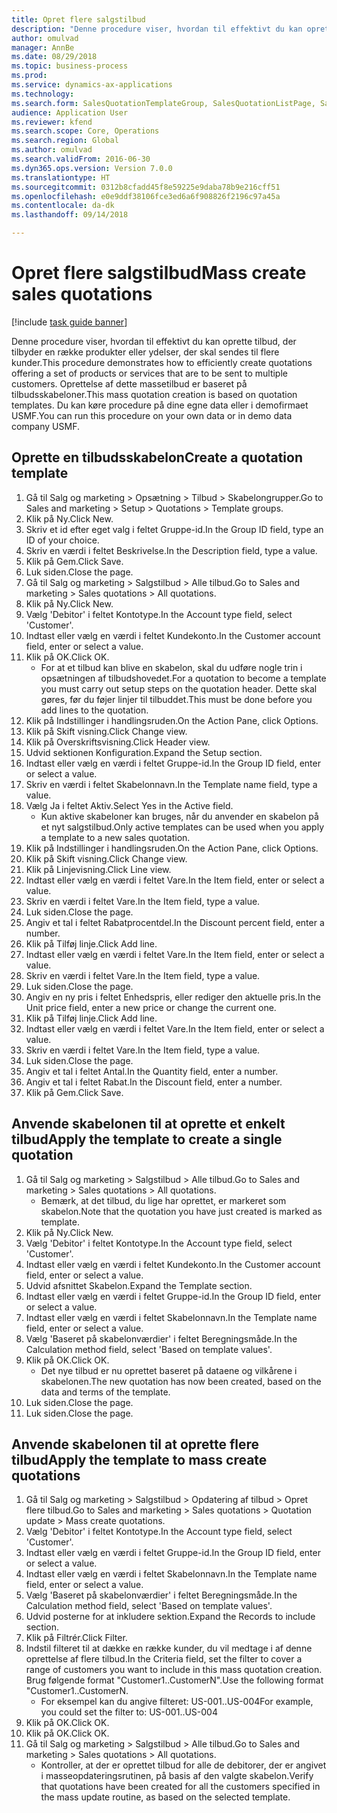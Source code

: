 ```yaml
--- 
title: Opret flere salgstilbud
description: "Denne procedure viser, hvordan til effektivt du kan oprette tilbud, der tilbyder en række produkter eller ydelser, der skal sendes til flere kunder."
author: omulvad
manager: AnnBe
ms.date: 08/29/2018
ms.topic: business-process
ms.prod: 
ms.service: dynamics-ax-applications
ms.technology: 
ms.search.form: SalesQuotationTemplateGroup, SalesQuotationListPage, SalesCreateQuotation, SalesQuotationTable, SysQueryForm
audience: Application User
ms.reviewer: kfend
ms.search.scope: Core, Operations
ms.search.region: Global
ms.author: omulvad
ms.search.validFrom: 2016-06-30
ms.dyn365.ops.version: Version 7.0.0
ms.translationtype: HT
ms.sourcegitcommit: 0312b8cfadd45f8e59225e9daba78b9e216cff51
ms.openlocfilehash: e0e9ddf38106fce3ed6a6f908826f2196c97a45a
ms.contentlocale: da-dk
ms.lasthandoff: 09/14/2018

---
```

# <a name="mass-create-sales-quotations"></a><span data-ttu-id="8c314-103">Opret flere salgstilbud</span><span class="sxs-lookup"><span data-stu-id="8c314-103">Mass create sales quotations</span></span>

[!include [task guide banner](../../includes/task-guide-banner.md)]

<span data-ttu-id="8c314-104">Denne procedure viser, hvordan til effektivt du kan oprette tilbud, der tilbyder en række produkter eller ydelser, der skal sendes til flere kunder.</span><span class="sxs-lookup"><span data-stu-id="8c314-104">This procedure demonstrates how to efficiently create quotations offering a set of products or services that are to be sent to multiple customers.</span></span> <span data-ttu-id="8c314-105">Oprettelse af dette massetilbud er baseret på tilbudsskabeloner.</span><span class="sxs-lookup"><span data-stu-id="8c314-105">This mass quotation creation is based on quotation templates.</span></span> <span data-ttu-id="8c314-106">Du kan køre procedure på dine egne data eller i demofirmaet USMF.</span><span class="sxs-lookup"><span data-stu-id="8c314-106">You can run this procedure on your own data or in demo data company USMF.</span></span>


## <a name="create-a-quotation-template"></a><span data-ttu-id="8c314-107">Oprette en tilbudsskabelon</span><span class="sxs-lookup"><span data-stu-id="8c314-107">Create a quotation template</span></span>
1. <span data-ttu-id="8c314-108">Gå til Salg og marketing > Opsætning > Tilbud > Skabelongrupper.</span><span class="sxs-lookup"><span data-stu-id="8c314-108">Go to Sales and marketing > Setup > Quotations > Template groups.</span></span>
2. <span data-ttu-id="8c314-109">Klik på Ny.</span><span class="sxs-lookup"><span data-stu-id="8c314-109">Click New.</span></span>
3. <span data-ttu-id="8c314-110">Skriv et id efter eget valg i feltet Gruppe-id.</span><span class="sxs-lookup"><span data-stu-id="8c314-110">In the Group ID field, type an ID of your choice.</span></span>
4. <span data-ttu-id="8c314-111">Skriv en værdi i feltet Beskrivelse.</span><span class="sxs-lookup"><span data-stu-id="8c314-111">In the Description field, type a value.</span></span>
5. <span data-ttu-id="8c314-112">Klik på Gem.</span><span class="sxs-lookup"><span data-stu-id="8c314-112">Click Save.</span></span>
6. <span data-ttu-id="8c314-113">Luk siden.</span><span class="sxs-lookup"><span data-stu-id="8c314-113">Close the page.</span></span>
7. <span data-ttu-id="8c314-114">Gå til Salg og marketing > Salgstilbud > Alle tilbud.</span><span class="sxs-lookup"><span data-stu-id="8c314-114">Go to Sales and marketing > Sales quotations > All quotations.</span></span>
8. <span data-ttu-id="8c314-115">Klik på Ny.</span><span class="sxs-lookup"><span data-stu-id="8c314-115">Click New.</span></span>
9. <span data-ttu-id="8c314-116">Vælg 'Debitor' i feltet Kontotype.</span><span class="sxs-lookup"><span data-stu-id="8c314-116">In the Account type field, select 'Customer'.</span></span>
10. <span data-ttu-id="8c314-117">Indtast eller vælg en værdi i feltet Kundekonto.</span><span class="sxs-lookup"><span data-stu-id="8c314-117">In the Customer account field, enter or select a value.</span></span>
11. <span data-ttu-id="8c314-118">Klik på OK.</span><span class="sxs-lookup"><span data-stu-id="8c314-118">Click OK.</span></span>
    * <span data-ttu-id="8c314-119">For at et tilbud kan blive en skabelon, skal du udføre nogle trin i opsætningen af tilbudshovedet.</span><span class="sxs-lookup"><span data-stu-id="8c314-119">For a quotation to become a template you must carry out  setup steps on the quotation header.</span></span> <span data-ttu-id="8c314-120">Dette skal gøres, før du føjer linjer til tilbuddet.</span><span class="sxs-lookup"><span data-stu-id="8c314-120">This must be done before you add lines to the quotation.</span></span>   
12. <span data-ttu-id="8c314-121">Klik på Indstillinger i handlingsruden.</span><span class="sxs-lookup"><span data-stu-id="8c314-121">On the Action Pane, click Options.</span></span>
13. <span data-ttu-id="8c314-122">Klik på Skift visning.</span><span class="sxs-lookup"><span data-stu-id="8c314-122">Click Change view.</span></span>
14. <span data-ttu-id="8c314-123">Klik på Overskriftsvisning.</span><span class="sxs-lookup"><span data-stu-id="8c314-123">Click Header view.</span></span>
15. <span data-ttu-id="8c314-124">Udvid sektionen Konfiguration.</span><span class="sxs-lookup"><span data-stu-id="8c314-124">Expand the Setup section.</span></span>
16. <span data-ttu-id="8c314-125">Indtast eller vælg en værdi i feltet Gruppe-id.</span><span class="sxs-lookup"><span data-stu-id="8c314-125">In the Group ID field, enter or select a value.</span></span>
17. <span data-ttu-id="8c314-126">Skriv en værdi i feltet Skabelonnavn.</span><span class="sxs-lookup"><span data-stu-id="8c314-126">In the Template name field, type a value.</span></span>
18. <span data-ttu-id="8c314-127">Vælg Ja i feltet Aktiv.</span><span class="sxs-lookup"><span data-stu-id="8c314-127">Select Yes in the Active field.</span></span>
    * <span data-ttu-id="8c314-128">Kun aktive skabeloner kan bruges, når du anvender en skabelon på et nyt salgstilbud.</span><span class="sxs-lookup"><span data-stu-id="8c314-128">Only active templates can be used when you apply a template to a new sales quotation.</span></span>  
19. <span data-ttu-id="8c314-129">Klik på Indstillinger i handlingsruden.</span><span class="sxs-lookup"><span data-stu-id="8c314-129">On the Action Pane, click Options.</span></span>
20. <span data-ttu-id="8c314-130">Klik på Skift visning.</span><span class="sxs-lookup"><span data-stu-id="8c314-130">Click Change view.</span></span>
21. <span data-ttu-id="8c314-131">Klik på Linjevisning.</span><span class="sxs-lookup"><span data-stu-id="8c314-131">Click Line view.</span></span>
22. <span data-ttu-id="8c314-132">Indtast eller vælg en værdi i feltet Vare.</span><span class="sxs-lookup"><span data-stu-id="8c314-132">In the Item field, enter or select a value.</span></span>
23. <span data-ttu-id="8c314-133">Skriv en værdi i feltet Vare.</span><span class="sxs-lookup"><span data-stu-id="8c314-133">In the Item field, type a value.</span></span>
24. <span data-ttu-id="8c314-134">Luk siden.</span><span class="sxs-lookup"><span data-stu-id="8c314-134">Close the page.</span></span>
25. <span data-ttu-id="8c314-135">Angiv et tal i feltet Rabatprocentdel.</span><span class="sxs-lookup"><span data-stu-id="8c314-135">In the Discount percent field, enter a number.</span></span>
26. <span data-ttu-id="8c314-136">Klik på Tilføj linje.</span><span class="sxs-lookup"><span data-stu-id="8c314-136">Click Add line.</span></span>
27. <span data-ttu-id="8c314-137">Indtast eller vælg en værdi i feltet Vare.</span><span class="sxs-lookup"><span data-stu-id="8c314-137">In the Item field, enter or select a value.</span></span>
28. <span data-ttu-id="8c314-138">Skriv en værdi i feltet Vare.</span><span class="sxs-lookup"><span data-stu-id="8c314-138">In the Item field, type a value.</span></span>
29. <span data-ttu-id="8c314-139">Luk siden.</span><span class="sxs-lookup"><span data-stu-id="8c314-139">Close the page.</span></span>
30. <span data-ttu-id="8c314-140">Angiv en ny pris i feltet Enhedspris, eller rediger den aktuelle pris.</span><span class="sxs-lookup"><span data-stu-id="8c314-140">In the Unit price field, enter a new price or change the current one.</span></span>
31. <span data-ttu-id="8c314-141">Klik på Tilføj linje.</span><span class="sxs-lookup"><span data-stu-id="8c314-141">Click Add line.</span></span>
32. <span data-ttu-id="8c314-142">Indtast eller vælg en værdi i feltet Vare.</span><span class="sxs-lookup"><span data-stu-id="8c314-142">In the Item field, enter or select a value.</span></span>
33. <span data-ttu-id="8c314-143">Skriv en værdi i feltet Vare.</span><span class="sxs-lookup"><span data-stu-id="8c314-143">In the Item field, type a value.</span></span>
34. <span data-ttu-id="8c314-144">Luk siden.</span><span class="sxs-lookup"><span data-stu-id="8c314-144">Close the page.</span></span>
35. <span data-ttu-id="8c314-145">Angiv et tal i feltet Antal.</span><span class="sxs-lookup"><span data-stu-id="8c314-145">In the Quantity field, enter a number.</span></span>
36. <span data-ttu-id="8c314-146">Angiv et tal i feltet Rabat.</span><span class="sxs-lookup"><span data-stu-id="8c314-146">In the Discount field, enter a number.</span></span>
37. <span data-ttu-id="8c314-147">Klik på Gem.</span><span class="sxs-lookup"><span data-stu-id="8c314-147">Click Save.</span></span>

## <a name="apply-the-template-to-create-a-single-quotation"></a><span data-ttu-id="8c314-148">Anvende skabelonen til at oprette et enkelt tilbud</span><span class="sxs-lookup"><span data-stu-id="8c314-148">Apply the template to create a single quotation</span></span>
1. <span data-ttu-id="8c314-149">Gå til Salg og marketing > Salgstilbud > Alle tilbud.</span><span class="sxs-lookup"><span data-stu-id="8c314-149">Go to Sales and marketing > Sales quotations > All quotations.</span></span>
    * <span data-ttu-id="8c314-150">Bemærk, at det tilbud, du lige har oprettet, er markeret som skabelon.</span><span class="sxs-lookup"><span data-stu-id="8c314-150">Note that the quotation you have just created is marked as template.</span></span>  
2. <span data-ttu-id="8c314-151">Klik på Ny.</span><span class="sxs-lookup"><span data-stu-id="8c314-151">Click New.</span></span>
3. <span data-ttu-id="8c314-152">Vælg 'Debitor' i feltet Kontotype.</span><span class="sxs-lookup"><span data-stu-id="8c314-152">In the Account type field, select 'Customer'.</span></span>
4. <span data-ttu-id="8c314-153">Indtast eller vælg en værdi i feltet Kundekonto.</span><span class="sxs-lookup"><span data-stu-id="8c314-153">In the Customer account field, enter or select a value.</span></span>
5. <span data-ttu-id="8c314-154">Udvid afsnittet Skabelon.</span><span class="sxs-lookup"><span data-stu-id="8c314-154">Expand the Template section.</span></span>
6. <span data-ttu-id="8c314-155">Indtast eller vælg en værdi i feltet Gruppe-id.</span><span class="sxs-lookup"><span data-stu-id="8c314-155">In the Group ID field, enter or select a value.</span></span>
7. <span data-ttu-id="8c314-156">Indtast eller vælg en værdi i feltet Skabelonnavn.</span><span class="sxs-lookup"><span data-stu-id="8c314-156">In the Template name field, enter or select a value.</span></span>
8. <span data-ttu-id="8c314-157">Vælg 'Baseret på skabelonværdier' i feltet Beregningsmåde.</span><span class="sxs-lookup"><span data-stu-id="8c314-157">In the Calculation method field, select 'Based on template values'.</span></span>
9. <span data-ttu-id="8c314-158">Klik på OK.</span><span class="sxs-lookup"><span data-stu-id="8c314-158">Click OK.</span></span>
    * <span data-ttu-id="8c314-159">Det nye tilbud er nu oprettet baseret på dataene og vilkårene i skabelonen.</span><span class="sxs-lookup"><span data-stu-id="8c314-159">The new quotation has now been created, based on the data and terms of the template.</span></span>  
10. <span data-ttu-id="8c314-160">Luk siden.</span><span class="sxs-lookup"><span data-stu-id="8c314-160">Close the page.</span></span>
11. <span data-ttu-id="8c314-161">Luk siden.</span><span class="sxs-lookup"><span data-stu-id="8c314-161">Close the page.</span></span>

## <a name="apply-the-template-to-mass-create-quotations"></a><span data-ttu-id="8c314-162">Anvende skabelonen til at oprette flere tilbud</span><span class="sxs-lookup"><span data-stu-id="8c314-162">Apply the template to mass create quotations</span></span>
1. <span data-ttu-id="8c314-163">Gå til Salg og marketing > Salgstilbud > Opdatering af tilbud > Opret flere tilbud.</span><span class="sxs-lookup"><span data-stu-id="8c314-163">Go to Sales and marketing > Sales quotations > Quotation update > Mass create quotations.</span></span>
2. <span data-ttu-id="8c314-164">Vælg 'Debitor' i feltet Kontotype.</span><span class="sxs-lookup"><span data-stu-id="8c314-164">In the Account type field, select 'Customer'.</span></span>
3. <span data-ttu-id="8c314-165">Indtast eller vælg en værdi i feltet Gruppe-id.</span><span class="sxs-lookup"><span data-stu-id="8c314-165">In the Group ID field, enter or select a value.</span></span>
4. <span data-ttu-id="8c314-166">Indtast eller vælg en værdi i feltet Skabelonnavn.</span><span class="sxs-lookup"><span data-stu-id="8c314-166">In the Template name field, enter or select a value.</span></span>
5. <span data-ttu-id="8c314-167">Vælg 'Baseret på skabelonværdier' i feltet Beregningsmåde.</span><span class="sxs-lookup"><span data-stu-id="8c314-167">In the Calculation method field, select 'Based on template values'.</span></span>
6. <span data-ttu-id="8c314-168">Udvid posterne for at inkludere sektion.</span><span class="sxs-lookup"><span data-stu-id="8c314-168">Expand the Records to include section.</span></span>
7. <span data-ttu-id="8c314-169">Klik på Filtrér.</span><span class="sxs-lookup"><span data-stu-id="8c314-169">Click Filter.</span></span>
8. <span data-ttu-id="8c314-170">Indstil filteret til at dække en række kunder, du vil medtage i af denne oprettelse af flere tilbud.</span><span class="sxs-lookup"><span data-stu-id="8c314-170">In the Criteria field, set the filter to cover a range of customers you want to include in this mass quotation creation.</span></span> <span data-ttu-id="8c314-171">Brug følgende format "Customer1..CustomerN".</span><span class="sxs-lookup"><span data-stu-id="8c314-171">Use the following format "Customer1..CustomerN.</span></span>
    * <span data-ttu-id="8c314-172">For eksempel kan du angive filteret: US-001..US-004</span><span class="sxs-lookup"><span data-stu-id="8c314-172">For example, you could set the filter to: US-001..US-004</span></span>  
9. <span data-ttu-id="8c314-173">Klik på OK.</span><span class="sxs-lookup"><span data-stu-id="8c314-173">Click OK.</span></span>
10. <span data-ttu-id="8c314-174">Klik på OK.</span><span class="sxs-lookup"><span data-stu-id="8c314-174">Click OK.</span></span>
11. <span data-ttu-id="8c314-175">Gå til Salg og marketing > Salgstilbud > Alle tilbud.</span><span class="sxs-lookup"><span data-stu-id="8c314-175">Go to Sales and marketing > Sales quotations > All quotations.</span></span>
    * <span data-ttu-id="8c314-176">Kontroller, at der er oprettet tilbud for alle de debitorer, der er angivet i masseopdateringsrutinen, på basis af den valgte skabelon.</span><span class="sxs-lookup"><span data-stu-id="8c314-176">Verify that quotations have been created for all the customers specified in the mass update routine, as based on the selected template.</span></span>  


